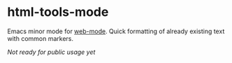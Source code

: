 # html-tools-mode
Emacs minor mode for [web-mode](https://github.com/fxbois/web-mode). 
Quick formatting of already existing text with common markers.

*Not ready for public usage yet*
